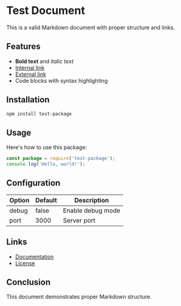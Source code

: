 # Test Document

This is a valid Markdown document with proper structure and links.

## Features

- **Bold text** and *italic text*
- [Internal link](#installation)
- [External link](https://example.com)
- Code blocks with syntax highlighting

## Installation

```bash
npm install test-package
```

## Usage

Here's how to use this package:

```javascript
const package = require('test-package');
console.log('Hello, world!');
```

## Configuration

| Option | Default | Description |
|--------|---------|-------------|
| debug  | false   | Enable debug mode |
| port   | 3000    | Server port |

## Links

- [Documentation](./docs/README.md)
- [License](./LICENSE)

## Conclusion

This document demonstrates proper Markdown structure.